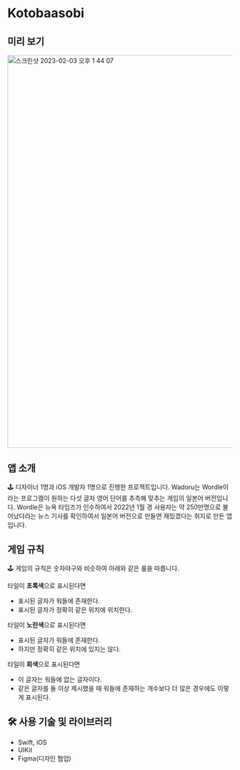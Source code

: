 # Kotobaasobi

## 미리 보기
<img width="880" alt="스크린샷 2023-02-03 오후 1 44 07" src="https://user-images.githubusercontent.com/80015108/216514469-34ddb535-ae02-4d10-8b9d-d906a513b447.png">


## 앱 소개
<aside>
🕹️ 디자이너 1명과 iOS 개발자 1명으로 진행한 프로젝트입니다. 
Wadoru는 Wordle이라는 프로그램이 원하는 다섯 글자 영어 단어를 추측해 맞추는 게임의 일본어 버전입니다. 
Wordle은 뉴욕 타임즈가 인수하여서 2022년 1월 경 사용자는 약 250만명으로 불어났다라는 뉴스 기사를 확인하여서 일본어 버전으로 만들면 재밌겠다는 취지로 만든 앱입니다.
</aside>

## 게임 규칙
<aside>
🕹️ 게임의 규칙은 숫자야구와 비슷하여 아래와 같은 룰을 따릅니다.

타일이 **초록색**으로 표시된다면

- 표시된 글자가 워들에 존재한다.
- 표시된 글자가 정확히 같은 위치에 위치한다.

타일이 **노란색**으로 표시된다면

- 표시된 글자가 워들에 존재한다.
- 하지만 정확히 같은 위치에 있지는 않다.

타일이 **회색**으로 표시된다면

- 이 글자는 워들에 없는 글자이다.
- 같은 글자를 둘 이상 제시했을 때 워들에 존재하는 개수보다 더 많은 경우에도 이렇게 표시된다.
</aside>

## 🛠️ 사용 기술 및 라이브러리
- Swift, iOS
- UIKit
- Figma(디자인 협업)

